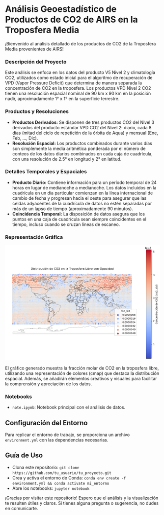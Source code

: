 # Análisis Geoestadístico de Productos de CO2 de AIRS en la Troposfera Media

¡Bienvenido al análisis detallado de los productos de CO2 de la Troposfera Media provenientes de AIRS!

### Descripción del Proyecto

Este análisis se enfoca en los datos del producto V5 Nivel 2 y climatología CO2, utilizados como estado inicial para el algoritmo de recuperación de VPD (Vapor Pressure Deficit) que determina de manera separada la concentración de CO2 en la troposfera. Los productos VPD Nivel 2 CO2 tienen una resolución espacial nominal de 90 km x 90 km en la posición nadir, aproximadamente 1° x 1° en la superficie terrestre.

### Productos y Resoluciones

- **Productos Derivados:** Se disponen de tres productos CO2 del Nivel 3 derivados del producto estándar VPD CO2 del Nivel 2: diario, cada 8 días (mitad del ciclo de repetición de la órbita de Aqua) y mensual (Ene, Feb, ..., Dic).
- **Resolución Espacial:** Los productos combinados durante varios días son simplemente la media aritmética ponderada por el número de conteos de los datos diarios combinados en cada caja de cuadrícula, con una resolución de 2.5° en longitud y 2° en latitud.

### Detalles Temporales y Espaciales

- **Producto Diario:** Contiene información para un período temporal de 24 horas en lugar de medianoche a medianoche. Los datos incluidos en la cuadrícula en un día particular comienzan en la línea internacional de cambio de fecha y progresan hacia el oeste para asegurar que las celdas adyacentes de la cuadrícula de datos no estén separadas por más de un lapso de tiempo (aproximadamente 90 minutos).
- **Coincidencia Temporal:** La disposición de datos asegura que los puntos en una caja de cuadrícula sean siempre coincidentes en el tiempo, incluso cuando se cruzan líneas de escaneo.

### Representación Gráfica

![Gráfico 1](images/g1.png)

El gráfico generado muestra la fracción molar de CO2 en la troposfera libre, utilizando una representación de colores (cmap) que destaca la distribución espacial. Además, se añadirán elementos creativos y visuales para facilitar la comprensión y apreciación de los datos.

### Notebooks

- `note.ipynb`: Notebook principal con el análisis de datos.

## Configuración del Entorno

Para replicar el entorno de trabajo, se proporciona un archivo `environment.yml` con las dependencias necesarias.

## Guía de Uso

- Clona este repositorio: `git clone https://github.com/tu_usuario/tu_proyecto.git`
- Crea y activa el entorno de Conda: `conda env create -f environment.yml && conda activate mi_entorno`
- Abre los notebooks: `jupyter notebook`
  
¡Gracias por visitar este repositorio! Espero que el análisis y la visualización te resulten útiles y claros. Si tienes alguna pregunta o sugerencia, no dudes en comunicarte.
